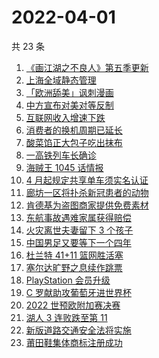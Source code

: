 # 2022-04-01

共 23 条

<!-- BEGIN -->
<!-- 最后更新时间 Fri Apr 01 2022 08:52:46 GMT+0800 (China Standard Time) -->

1. [《画江湖之不良人》第五季更新](https://www.zhihu.com/search?q=画江湖之不良人)
1. [上海全域静态管理](https://www.zhihu.com/search?q=上海全域静态管理)
1. [「欧洲舔美」讽刺漫画](https://www.zhihu.com/search?q=欧洲舔美)
1. [中方宣布对美对等反制](https://www.zhihu.com/search?q=中方宣布对美对等反制)
1. [互联网收入增速下跌](https://www.zhihu.com/search?q=互联网收入)
1. [消费者的换机周期已延长](https://www.zhihu.com/search?q=换机)
1. [酸菜馅正大包子吃出抹布](https://www.zhihu.com/search?q=正大包子)
1. [一高铁列车长确诊](https://www.zhihu.com/search?q=高铁列车长确诊)
1. [海贼王 1045 话情报](https://www.zhihu.com/search?q=海贼王)
1. [4 月起规定共享单车须实名认证](https://www.zhihu.com/search?q=四月新规)
1. [廊坊一区将扑杀新冠患者的动物](https://www.zhihu.com/search?q=扑杀新冠患者户内动物)
1. [肯德基为盗图商家提供免费素材](https://www.zhihu.com/search?q=肯德基不满盗图商家)
1. [东航事故遇难家属获得赔偿](https://www.zhihu.com/search?q=东航飞行事故遇难家属)
1. [火灾离世夫妻留下 3 个孩子](https://www.zhihu.com/search?q=南京火灾夫妻)
1. [中国男足又要等下一个四年](https://www.zhihu.com/search?q=中国男足)
1. [杜兰特 41+11 篮网胜活塞](https://www.zhihu.com/search?q=篮网)
1. [塞尔达旷野之息续作跳票](https://www.zhihu.com/search?q=塞尔达旷野之息)
1. [PlayStation 会员升级](https://www.zhihu.com/search?q=PlayStation)
1. [C 罗献助攻葡萄牙进世界杯](https://www.zhihu.com/search?q=葡萄牙晋级世界杯)
1. [2022 世预欧附加赛决赛](https://www.zhihu.com/search?q=世预欧附加赛决赛)
1. [湖人 3 连败跌至第 11](https://www.zhihu.com/search?q=湖人)
1. [新版道路交通安全法将实施](https://www.zhihu.com/search?q=道路交通安全法)
1. [莆田鞋集体商标注册成功](https://www.zhihu.com/search?q=莆田鞋)

<!-- END -->
